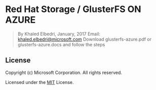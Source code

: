 # Red Hat Storage / GlusterFS ON AZURE

> By Khaled Elbedri, January, 2017
Email: khaled.elbedri@microsoft.com
Download glusterfs-azure.pdf or glusterfs-azure.docs and follow the steps

## License

Copyright (c) Microsoft Corporation. All rights reserved.

Licensed under the [MIT](LICENSE) License.
